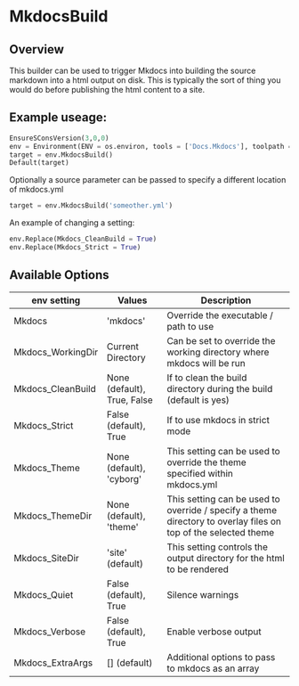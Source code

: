 # MkdocsBuild

## Overview

This builder can be used to trigger Mkdocs into building the source markdown into a html output on disk.
This is typically the sort of thing you would do before publishing the html content to a site.


## Example useage:

```python
EnsureSConsVersion(3,0,0)
env = Environment(ENV = os.environ, tools = ['Docs.Mkdocs'], toolpath = [PyPackageDir('scons_tools_grbd.Tools')])
target = env.MkdocsBuild()
Default(target)
```

Optionally a source parameter can be passed to specify a different location of mkdocs.yml
```python
target = env.MkdocsBuild('someother.yml')
```

An example of changing a setting:

```python
env.Replace(Mkdocs_CleanBuild = True)
env.Replace(Mkdocs_Strict = True)
```


## Available Options

| env setting | Values | Description |
|-------------|--------|-------------|
| Mkdocs | 'mkdocs' | Override the executable / path to use |
| Mkdocs_WorkingDir | Current Directory | Can be set to override the working directory where mkdocs will be run |
| Mkdocs_CleanBuild | None (default), True, False | If to clean the build directory during the build (default is yes) |
| Mkdocs_Strict | False (default), True | If to use mkdocs in strict mode |
| Mkdocs_Theme | None (default), 'cyborg' | This setting can be used to override the theme specified within mkdocs.yml |
| Mkdocs_ThemeDir | None (default), 'theme' | This setting can be used to override / specify a theme directory to overlay files on top of the selected theme |
| Mkdocs_SiteDir | 'site' (default) | This setting controls the output directory for the html to be rendered |
| Mkdocs_Quiet | False (default), True | Silence warnings |
| Mkdocs_Verbose | False (default), True | Enable verbose output |
| Mkdocs_ExtraArgs | [] (default) | Additional options to pass to mkdocs as an array |
